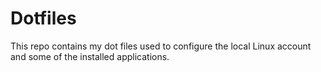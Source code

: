 # Dotfiles

This repo contains my dot files used to configure the local Linux account and some of the installed applications. 

